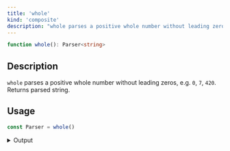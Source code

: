 ```yaml
---
title: 'whole'
kind: 'composite'
description: "whole parses a positive whole number without leading zeros, e.g. '0', '7', '420'. Returns parsed string."
---
```


```typescript {{ withLineNumbers: false }}
function whole(): Parser<string>
```

## Description

`whole` parses a positive whole number without leading zeros, e.g. `0`, `7`, `420`. Returns parsed string.

## Usage

```typescript
const Parser = whole()
```

<details>
  <summary>Output</summary>

  ### Success

  ```typescript
  run(Parser).with('42')

  {
    isOk: true,
    pos: 2,
    value: '42'
  }
  ```

  ### Failure

  ```typescript
  run(Parser).with('x')

  {
    isOk: false,
    pos: 0,
    expected: 'whole number'
  }
  ```
</details>
